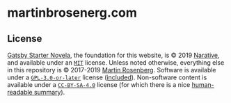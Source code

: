 # martinbrosenerg.com

## License

[Gatsby Starter Novela], the foundation for this website, is © 2019 [Narative], and available under an [`MIT`] license. Unless noted otherwise, everything else in this repository is © 2017-2019 [Martin Rosenberg]. Software is available under a [`GPL-3.0-or-later`] license ([included](./LICENSE)). Non-software content is available under a [`CC-BY-SA-4.0`] license (for which there is a nice [human-readable summary]).

[Gatsby Starter Novela]: https://github.com/narative/gatsby-starter-novela
[Narative]: https://github.com/narative
[`MIT`]: https://spdx.org/licenses/MIT.html
[Martin Rosenberg]: https://github.com/MartinRosenberg
[`GPL-3.0-or-later`]: https://spdx.org/licenses/GPL-3.0-or-later
[`CC-BY-SA-4.0`]: https://spdx.org/licenses/CC-BY-SA-4.0.html
[human-readable summary]: https://creativecommons.org/licenses/by-sa/4.0/
